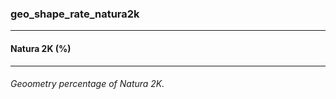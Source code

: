 ### geo_shape_rate_natura2k



------
#### Natura 2K (%)



------
###### Geoometry percentage of Natura 2K.